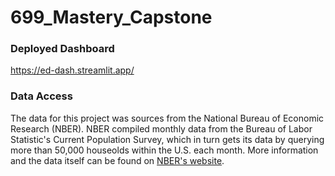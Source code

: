# 699_Mastery_Capstone

### Deployed Dashboard
https://ed-dash.streamlit.app/

### Data Access
The data for this project was sources from the National Bureau of Economic Research (NBER). NBER compiled monthly data from the Bureau of Labor Statistic's Current Population Survey, which in turn gets its data by querying more than 50,000 houseolds within the U.S. each month. More information and the data itself can be found on [NBER's website](https://www.nber.org/research/data/current-population-survey-cps-merged-outgoing-rotation-group-earnings-data).